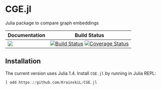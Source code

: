 # CGE.jl
Julia package to compare graph embeddings

| **Documentation** | **Build Status** |
|---------------|--------------|
|[![][docs-latest-img]][docs-dev-url]| [![Build Status][travis-img]][travis-url]  [![Coverage Status][codecov-img]][codecov-url] <br/>|

[docs-latest-img]: https://img.shields.io/badge/docs-latest-blue.svg
[docs-stable-img]: https://img.shields.io/badge/docs-stable-blue.svg
[docs-dev-url]: https://KrainskiL.github.io/CGE.jl/dev
[docs-stable-url]: https://KrainskiL.github.io/CGE.jl/stable

[travis-img]: https://travis-ci.org/KrainskiL/CGE.jl.svg?branch=master
[travis-url]: https://travis-ci.org/KrainskiL/CGE.jl

[codecov-img]: https://coveralls.io/repos/github/KrainskiL/CGE.jl/badge.svg?branch=master
[codecov-url]: https://coveralls.io/github/KrainskiL/CGE.jl?branch=master

## Installation

The current version uses Julia 1.4. Install `CGE.jl` by running in Julia REPL:
```julia
] add https://github.com/KrainskiL/CGE.jl
```
